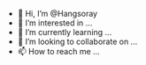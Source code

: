 - 👋 Hi, I’m @Hangsoray
- 👀 I’m interested in ...
- 🌱 I’m currently learning ...
- 💞️ I’m looking to collaborate on ...
- 📫 How to reach me ...

<!---
Hangsoray/Hangsoray is a ✨ special ✨ repository because its `README.md` (this file) appears on your GitHub profile.
You can click the Preview link to take a look at your changes.
--->
